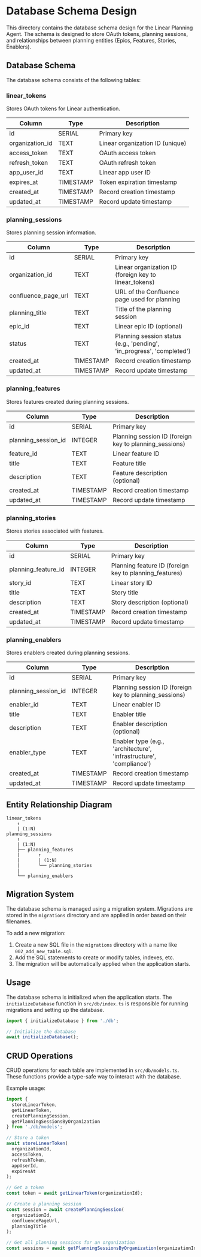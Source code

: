 # Database Schema Design

This directory contains the database schema design for the Linear Planning Agent. The schema is designed to store OAuth tokens, planning sessions, and relationships between planning entities (Epics, Features, Stories, Enablers).

## Database Schema

The database schema consists of the following tables:

### linear_tokens

Stores OAuth tokens for Linear authentication.

| Column | Type | Description |
|--------|------|-------------|
| id | SERIAL | Primary key |
| organization_id | TEXT | Linear organization ID (unique) |
| access_token | TEXT | OAuth access token |
| refresh_token | TEXT | OAuth refresh token |
| app_user_id | TEXT | Linear app user ID |
| expires_at | TIMESTAMP | Token expiration timestamp |
| created_at | TIMESTAMP | Record creation timestamp |
| updated_at | TIMESTAMP | Record update timestamp |

### planning_sessions

Stores planning session information.

| Column | Type | Description |
|--------|------|-------------|
| id | SERIAL | Primary key |
| organization_id | TEXT | Linear organization ID (foreign key to linear_tokens) |
| confluence_page_url | TEXT | URL of the Confluence page used for planning |
| planning_title | TEXT | Title of the planning session |
| epic_id | TEXT | Linear epic ID (optional) |
| status | TEXT | Planning session status (e.g., 'pending', 'in_progress', 'completed') |
| created_at | TIMESTAMP | Record creation timestamp |
| updated_at | TIMESTAMP | Record update timestamp |

### planning_features

Stores features created during planning sessions.

| Column | Type | Description |
|--------|------|-------------|
| id | SERIAL | Primary key |
| planning_session_id | INTEGER | Planning session ID (foreign key to planning_sessions) |
| feature_id | TEXT | Linear feature ID |
| title | TEXT | Feature title |
| description | TEXT | Feature description (optional) |
| created_at | TIMESTAMP | Record creation timestamp |
| updated_at | TIMESTAMP | Record update timestamp |

### planning_stories

Stores stories associated with features.

| Column | Type | Description |
|--------|------|-------------|
| id | SERIAL | Primary key |
| planning_feature_id | INTEGER | Planning feature ID (foreign key to planning_features) |
| story_id | TEXT | Linear story ID |
| title | TEXT | Story title |
| description | TEXT | Story description (optional) |
| created_at | TIMESTAMP | Record creation timestamp |
| updated_at | TIMESTAMP | Record update timestamp |

### planning_enablers

Stores enablers created during planning sessions.

| Column | Type | Description |
|--------|------|-------------|
| id | SERIAL | Primary key |
| planning_session_id | INTEGER | Planning session ID (foreign key to planning_sessions) |
| enabler_id | TEXT | Linear enabler ID |
| title | TEXT | Enabler title |
| description | TEXT | Enabler description (optional) |
| enabler_type | TEXT | Enabler type (e.g., 'architecture', 'infrastructure', 'compliance') |
| created_at | TIMESTAMP | Record creation timestamp |
| updated_at | TIMESTAMP | Record update timestamp |

## Entity Relationship Diagram

```
linear_tokens
    ↑
    | (1:N)
planning_sessions
    ↑
    | (1:N)
    ├── planning_features
    |       ↑
    |       | (1:N)
    |       └── planning_stories
    |
    └── planning_enablers
```

## Migration System

The database schema is managed using a migration system. Migrations are stored in the `migrations` directory and are applied in order based on their filenames.

To add a new migration:

1. Create a new SQL file in the `migrations` directory with a name like `002_add_new_table.sql`.
2. Add the SQL statements to create or modify tables, indexes, etc.
3. The migration will be automatically applied when the application starts.

## Usage

The database schema is initialized when the application starts. The `initializeDatabase` function in `src/db/index.ts` is responsible for running migrations and setting up the database.

```typescript
import { initializeDatabase } from './db';

// Initialize the database
await initializeDatabase();
```

## CRUD Operations

CRUD operations for each table are implemented in `src/db/models.ts`. These functions provide a type-safe way to interact with the database.

Example usage:

```typescript
import { 
  storeLinearToken, 
  getLinearToken, 
  createPlanningSession,
  getPlanningSessionsByOrganization 
} from './db/models';

// Store a token
await storeLinearToken(
  organizationId,
  accessToken,
  refreshToken,
  appUserId,
  expiresAt
);

// Get a token
const token = await getLinearToken(organizationId);

// Create a planning session
const session = await createPlanningSession(
  organizationId,
  confluencePageUrl,
  planningTitle
);

// Get all planning sessions for an organization
const sessions = await getPlanningSessionsByOrganization(organizationId);
```
